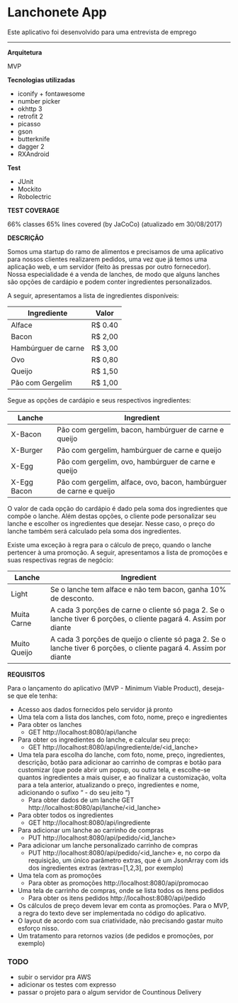 # Lanchonete App

Este aplicativo foi desenvolvido para uma entrevista de emprego

---

**Arquitetura** 

MVP 

**Tecnologias utilizadas**

* iconify + fontawesome
* number picker
* okhttp 3
* retrofit 2
* picasso
* gson
* butterknife
* dagger 2
* RXAndroid

**Test** 

* JUnit
* Mockito
* Robolectric

**TEST COVERAGE**

66% classes 65% lines covered (by JaCoCo) (atualizado em 30/08/2017) 

**DESCRIÇÃO**

Somos uma startup do ramo de alimentos e precisamos de uma aplicativo para nossos clientes realizarem pedidos, uma vez que já temos uma aplicação web, e um servidor (feito às pressas por outro fornecedor). Nossa especialidade é a venda de lanches, de modo que alguns lanches são opções de cardápio e podem conter ingredientes personalizados.
 
A seguir, apresentamos a lista de ingredientes disponíveis:

| Ingrediente         | Valor   |
|---------------------|---------|
| Alface              | R$ 0.40 |
| Bacon               | R$ 2,00 |
| Hambúrguer de carne | R$ 3,00 |
| Ovo                 | R$ 0,80 |
| Queijo              | R$ 1,50 |
| Pão com Gergelim    | R$ 1,00 |

Segue as opções de cardápio e seus respectivos ingredientes:

| Lanche              | Ingredient   |
|---------------------|---------|
| X-Bacon             | Pão com gergelim, bacon, hambúrguer de carne e queijo |
| X-Burger | Pão com gergelim, hambúrguer de carne e queijo |
| X-Egg | Pão com gergelim, ovo, hambúrguer de carne e queijo |
| X-Egg Bacon | Pão com gergelim, alface, ovo, bacon, hambúrguer de carne e queijo |

O valor de cada opção do cardápio é dado pela soma dos ingredientes que compõe o lanche. Além destas
opções, o cliente pode personalizar seu lanche e escolher os ingredientes que desejar. Nesse caso, o preço
do lanche também será calculado pela soma dos ingredientes.
 
Existe uma exceção à regra para o cálculo de preço, quando o lanche pertencer à uma promoção. A seguir,
apresentamos a lista de promoções e suas respectivas regras de negócio:

| Lanche              | Ingredient   |
|---------------------|---------|
| Light | Se o lanche tem alface e não tem bacon, ganha 10% de desconto. |
| Muita Carne | A cada 3 porções de carne o cliente só paga 2. Se o lanche tiver 6 porções, o cliente pagará 4. Assim por diante |
| Muito Queijo | A cada 3 porções de queijo o cliente só paga 2. Se o lanche tiver 6 porções, o cliente pagará 4. Assim por diante |

**REQUISITOS**

Para o lançamento do aplicativo (MVP - Minimum Viable Product), deseja-se que ele tenha:
* Acesso aos dados fornecidos pelo servidor já pronto
* Uma tela com a lista dos lanches, com foto, nome, preço e ingredientes
* Para obter os lanches
  * GET http://localhost:8080/api/lanche 
* Para obter os ingredientes do lanche, e calcular seu preço: 
  * GET http://localhost:8080/api/ingrediente/de/<id_lanche> 
* Uma tela para escolha do lanche, com foto, nome, preço, ingredientes, descrição, botão para adicionar ao carrinho de compras e botão para customizar (que pode abrir um popup, ou outra tela, e escolhe-se quantos ingredientes a mais quiser, e ao finalizar a customização, volta para a tela anterior, atualizando o preço, ingredientes e nome, adicionando o sufixo “ - do seu jeito “)
  * Para obter dados de um lanche GET http://localhost:8080/api/lanche/<id_lanche> 
* Para obter todos os ingredientes
  * GET http://localhost:8080/api/ingrediente
* Para adicionar um lanche ao carrinho de compras
  * PUT http://localhost:8080/api/pedido/<id_lanche>
* Para adicionar um lanche personalizado carrinho de compras
  * PUT  http://localhost:8080/api/pedido/<id_lanche> e, no corpo da requisição, um único parâmetro extras, que é um JsonArray com ids dos ingredientes extras (extras=[1,2,3], por exemplo)
* Uma tela com as promoções
  * Para obter as promoções http://localhost:8080/api/promocao 
* Uma tela de carrinho de compras, onde se lista todos os itens pedidos
  * Para obter os itens pedidos http://localhost:8080/api/pedido 
* Os cálculos de preço devem levar em conta as promoções. Para o MVP, a regra do texto deve ser implementada no código do aplicativo.
* O layout de acordo com sua criatividade, não precisando gastar muito esforço nisso.
* Um tratamento para retornos vazios (de pedidos e promoções, por exemplo)

### TODO

* subir o servidor pra AWS
* adicionar os testes com expresso
* passar o projeto para o algum servidor de Countinous Delivery
